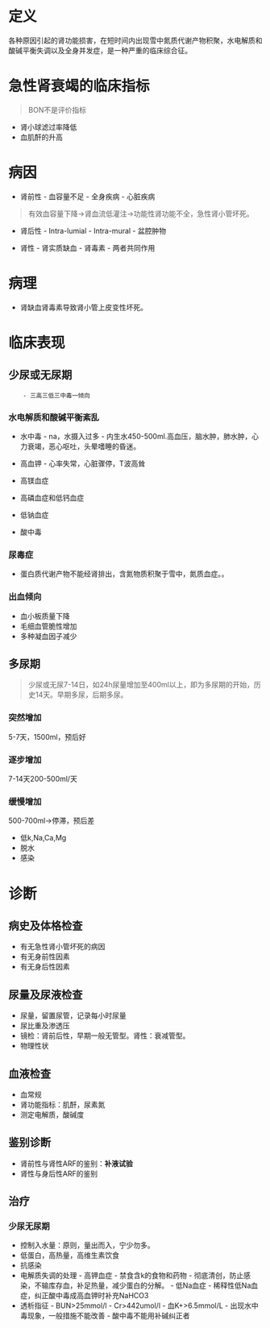 # 定义
各种原因引起的肾功能损害，在短时间内出现雪中氮质代谢产物积聚，水电解质和酸碱平衡失调以及全身并发症，是一种严重的临床综合征。

# 急性肾衰竭的临床指标
>BON不是评价指标

- 肾小球滤过率降低
- 血肌酐的升高

# 病因

- 肾前性
		- 血容量不足
		- 全身疾病
		- 心脏疾病
> 有效血容量下降->肾血流低灌注->功能性肾功能不全，急性肾小管坏死。

- 肾后性
		- Intra-lumial
		- Intra-mural
		- 盆腔肿物

- 肾性
		- 肾实质缺血
		- 肾毒素
		- 两者共同作用

# 病理

- 肾缺血肾毒素导致肾小管上皮变性坏死。

# 临床表现

## 少尿或无尿期
		- 三高三低三中毒一倾向

### 水电解质和酸碱平衡紊乱

- 水中毒
		- na，水摄入过多
		- 内生水450-500ml.高血压，脑水肿，肺水肿，心力衰竭，恶心呕吐，头晕嗜睡的昏迷。

- 高血钾
		- 心率失常，心脏骤停，T波高耸
- 高镁血症

- 高磷血症和低钙血症
- 低钠血症
- 酸中毒
### 尿毒症
- 蛋白质代谢产物不能经肾排出，含氮物质积聚于雪中，氮质血症。。

### 出血倾向

- 血小板质量下降
- 毛细血管脆性增加
- 多种凝血因子减少

## 多尿期
> 少尿或无尿7-14日，如24h尿量增加至400ml以上，即为多尿期的开始，历史14天。早期多尿，后期多尿。

### 突然增加
5-7天，1500ml，预后好
### 逐步增加
7-14天200-500ml/天
### 缓慢增加
500-700ml->停滞，预后差
- 低k,Na,Ca,Mg
- 脱水
- 感染

# 诊断

## 病史及体格检查

- 有无急性肾小管坏死的病因
- 有无身前性因素
- 有无身后性因素

## 尿量及尿液检查

- 尿量，留置尿管，记录每小时尿量
- 尿比重及渗透压
- 镜检：肾前后性，早期一般无管型。肾性：衰减管型。
- 物理性状

## 血液检查

- 血常规
- 肾功能指标：肌酐，尿素氮
- 测定电解质，酸碱度

## 鉴别诊断

- 肾前性与肾性ARF的鉴别：**补液试验**
- 肾性与身后性ARF的鉴别

## 治疗

### 少尿无尿期

- 控制入水量：原则，量出而入，宁少勿多。
- 低蛋白，高热量，高维生素饮食
- 抗感染
- 电解质失调的处理
		- 高钾血症
				- 禁食含k的食物和药物
				- 彻底清创，防止感染，不输库存血，补足热量，减少蛋白的分解。
		- 低Na血症
				- 稀释性低Na血症，纠正酸中毒成高血钾时补充NaHCO3
- 透析指征
		- BUN>25mmol/l
		- Cr>442umol/l
		- 血K+>6.5mmol/L
		- 出现水中毒现象，一般措施不能改善
		- 酸中毒不能用补碱纠正者

